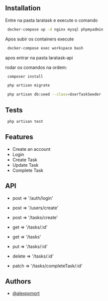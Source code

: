 ## Installation


Entre na pasta laratask e execute o comando

```bash
 docker-compose up -d nginx mysql phpmyadmin
```
Apos subir os containers execute

```bash
 docker-compose exec workspace bash 
```

apos entrar na pasta laratask-api

rodar os comandos na ordem:

```bash
 composer install
```

```bash
 php artisan migrate
```

```bash
 php artisan db:seed --class=UserTaskSeeder
```

## Tests

```bash
 php artisan test
```

## Features

- Create an account
- Login
- Create Task
- Update Task
- Complete Task



## API

- post => '/auth/login'
- post => '/users/create'

- post => '/tasks/create'
- get => '/tasks/:id'
- get => '/tasks'
- put => '/tasks/:id'
- delete =>  '/tasks/:id'
- patch => '/tasks/completeTask/:id'

## Authors

- [@alexpxmort](https://github.com/alexpxmort)
